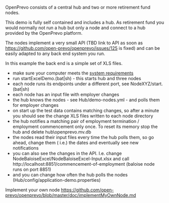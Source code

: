 OpenPrevo consists of a central hub and two or more retirement fund nodes.

This demo is fully self contained and includes a hub.
As retirement fund you would normally not run a hub but only a node and connect to a hub provided by the OpenPrevo platform.

The nodes implement a very small API (TBD link to API as soon as https://github.com/open-prevo/openprevo/issues/125 is fixed) and can be easily adapted to any back end system you run.

In this example the back end is a simple set of XLS files.

- make sure your computer meets the [system requirements](https://github.com/open-prevo/openprevo/blob/master/doc/gettingStarted.md)
- run startExcelDemo.(bat|sh) - this starts hub and three nodes
- each node runs its endpoints under a different port, see NodeXYZ/start.(bat|sh)
- each node has an input file with employer changes 
- the hub knows the nodes - see Hub/demo-nodes.yml - and polls them for employer changes
- on start up the test data contains matching changes, so after a minute you should see the change XLS files written to each node directory
- the hub notifies a matching pair of employment termination / employment commencement only once. To reset its memory stop the hub and delete hub\openprevo.mv.db
- the nodes read their input files every time the hub polls them, so go ahead, change them ( i.e.) the dates and eventually see new notifications
- you can also see the changes in the API. I.e. change NodeBaloiseExcel/NodeBaloiseExcel-Input.xlsx and call http://localhost:8851/commencement-of-employment (baloise node runs on port 8851)
- and you can change how often the hub polls the nodes (Hub/config/application-demo.properties)

Implement your own node
https://github.com/open-prevo/openprevo/blob/master/doc/implementMyOwnNode.md
